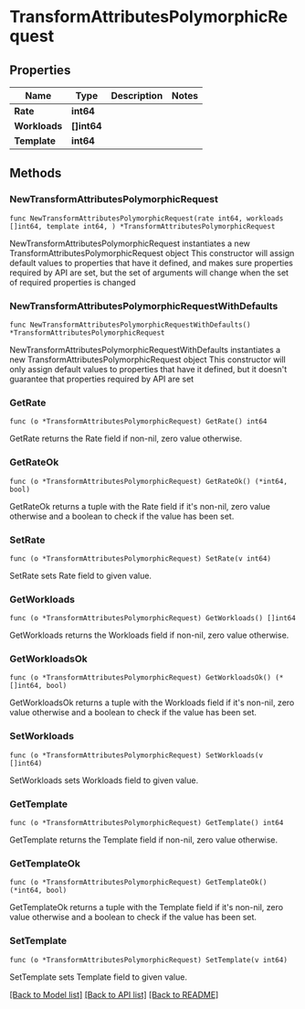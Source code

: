 # TransformAttributesPolymorphicRequest

## Properties

Name | Type | Description | Notes
------------ | ------------- | ------------- | -------------
**Rate** | **int64** |  | 
**Workloads** | **[]int64** |  | 
**Template** | **int64** |  | 

## Methods

### NewTransformAttributesPolymorphicRequest

`func NewTransformAttributesPolymorphicRequest(rate int64, workloads []int64, template int64, ) *TransformAttributesPolymorphicRequest`

NewTransformAttributesPolymorphicRequest instantiates a new TransformAttributesPolymorphicRequest object
This constructor will assign default values to properties that have it defined,
and makes sure properties required by API are set, but the set of arguments
will change when the set of required properties is changed

### NewTransformAttributesPolymorphicRequestWithDefaults

`func NewTransformAttributesPolymorphicRequestWithDefaults() *TransformAttributesPolymorphicRequest`

NewTransformAttributesPolymorphicRequestWithDefaults instantiates a new TransformAttributesPolymorphicRequest object
This constructor will only assign default values to properties that have it defined,
but it doesn't guarantee that properties required by API are set

### GetRate

`func (o *TransformAttributesPolymorphicRequest) GetRate() int64`

GetRate returns the Rate field if non-nil, zero value otherwise.

### GetRateOk

`func (o *TransformAttributesPolymorphicRequest) GetRateOk() (*int64, bool)`

GetRateOk returns a tuple with the Rate field if it's non-nil, zero value otherwise
and a boolean to check if the value has been set.

### SetRate

`func (o *TransformAttributesPolymorphicRequest) SetRate(v int64)`

SetRate sets Rate field to given value.


### GetWorkloads

`func (o *TransformAttributesPolymorphicRequest) GetWorkloads() []int64`

GetWorkloads returns the Workloads field if non-nil, zero value otherwise.

### GetWorkloadsOk

`func (o *TransformAttributesPolymorphicRequest) GetWorkloadsOk() (*[]int64, bool)`

GetWorkloadsOk returns a tuple with the Workloads field if it's non-nil, zero value otherwise
and a boolean to check if the value has been set.

### SetWorkloads

`func (o *TransformAttributesPolymorphicRequest) SetWorkloads(v []int64)`

SetWorkloads sets Workloads field to given value.


### GetTemplate

`func (o *TransformAttributesPolymorphicRequest) GetTemplate() int64`

GetTemplate returns the Template field if non-nil, zero value otherwise.

### GetTemplateOk

`func (o *TransformAttributesPolymorphicRequest) GetTemplateOk() (*int64, bool)`

GetTemplateOk returns a tuple with the Template field if it's non-nil, zero value otherwise
and a boolean to check if the value has been set.

### SetTemplate

`func (o *TransformAttributesPolymorphicRequest) SetTemplate(v int64)`

SetTemplate sets Template field to given value.



[[Back to Model list]](../README.md#documentation-for-models) [[Back to API list]](../README.md#documentation-for-api-endpoints) [[Back to README]](../README.md)


